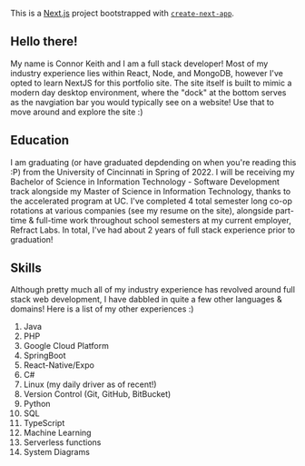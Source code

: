 This is a [Next.js](https://nextjs.org/) project bootstrapped with [`create-next-app`](https://github.com/vercel/next.js/tree/canary/packages/create-next-app).

## Hello there!

My name is Connor Keith and I am a full stack developer! Most of my industry experience lies within React, Node, and MongoDB, however I've opted to learn NextJS for this portfolio site. The site itself is built to mimic a modern day desktop environment, where the "dock" at the bottom serves as the navgiation bar you would typically see on a website! Use that to move around and explore the site :)

## Education

I am graduating (or have graduated depdending on when you're reading this :P) from the University of Cincinnati in Spring of 2022. I will be receiving my Bachelor of Science in Information Technology - Software Development track alongside my Master of Science in Information Technology, thanks to the accelerated program at UC. I've completed 4 total semester long co-op rotations at various companies (see my resume on the site), alongside part-time & full-time work throughout school semesters at my current employer, Refract Labs. In total, I've had about 2 years of full stack experience prior to graduation!

## Skills

Although pretty much all of my industry experience has revolved around full stack web development, I have dabbled in quite a few other languages & domains! Here is a list of my other experiences :)


<ol>
  <li>Java</li>
  <li>PHP</li>
  <li>Google Cloud Platform</li>
  <li>SpringBoot</li>
  <li>React-Native/Expo</li>
  <li>C#</li>
  <li>Linux (my daily driver as of recent!)</li>
  <li>Version Control (Git, GitHub, BitBucket)</li>
  <li>Python</li>
  <li>SQL</li>
  <li>TypeScript</li> 
  <li>Machine Learning</li>
  <li>Serverless functions</li>
  <li>System Diagrams</li>
 </ol>
